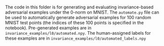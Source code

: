 The code in this folder is for generating and evaluating invariance-based adversarial examples under the 0-norm on MNIST.
The `automate.py` file can be used to automatically generate adversarial examples for 100 random MNIST test points 
(the indices of these 100 points is specified in the notebook).
Pre-generated examples are in `invariance_examples/l0/automated.npy`. The human-assigned labels for these examples are in 
`invariance_examples/l0/automated_labels.npy`
